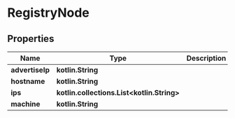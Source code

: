 
# RegistryNode

## Properties
| Name | Type | Description | Notes |
| ------------ | ------------- | ------------- | ------------- |
| **advertiseIp** | **kotlin.String** |  |  [optional] |
| **hostname** | **kotlin.String** |  |  [optional] |
| **ips** | **kotlin.collections.List&lt;kotlin.String&gt;** |  |  [optional] |
| **machine** | **kotlin.String** |  |  [optional] |
